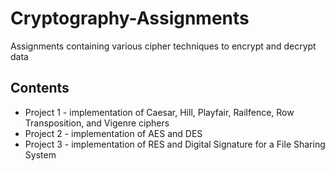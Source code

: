 # Cryptography-Assignments
Assignments containing various cipher techniques to encrypt and decrypt data 
## Contents
* Project 1 - implementation of Caesar, Hill, Playfair, Railfence, Row Transposition, and Vigenre ciphers
* Project 2 - implementation of AES and DES
* Project 3 - implementation of RES and Digital Signature for a File Sharing System

